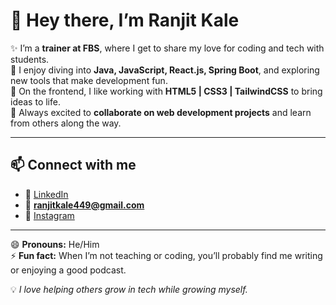 # 👋 Hey there, I’m Ranjit Kale  

✨ I’m a **trainer at FBS**, where I get to share my love for coding and tech with students.  
🚀 I enjoy diving into **Java, JavaScript, React.js, Spring Boot**, and exploring new tools that make development fun.  
🎨 On the frontend, I like working with **HTML5 | CSS3 | TailwindCSS** to bring ideas to life.  
🤝 Always excited to **collaborate on web development projects** and learn from others along the way.  

---

## 📫 Connect with me  
- 🔗 [LinkedIn](https://www.linkedin.com/in/ranjit-kale-0b373424a)  
- 📧 **ranjitkale449@gmail.com**  
- 📸 [Instagram](https://www.instagram.com/being__r.k/)  

---

😄 **Pronouns:** He/Him  
⚡ **Fun fact:** When I’m not teaching or coding, you’ll probably find me writing or enjoying a good podcast.  

💡 *I love helping others grow in tech while growing myself.*  
